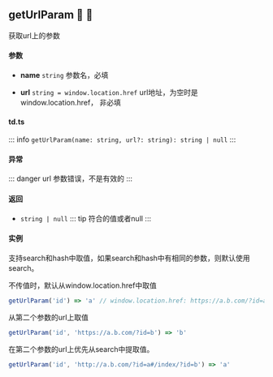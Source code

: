 ## getUrlParam :tada: :100: 
获取url上的参数
#### 参数 
- **name** `string` 参数名，必填
 
- **url** `string = window.location.href` url地址，为空时是window.location.href， 非必填
 
#### td.ts
::: info
`getUrlParam(name: string, url?: string): string | null`
:::
#### 异常 
::: danger
url 参数错误，不是有效的
:::
#### 返回 
- `string | null` 
::: tip
符合的值或者null
:::
#### 实例 
支持search和hash中取值，如果search和hash中有相同的参数，则默认使用search。

不传值时，默认从window.location.href中取值


```ts
getUrlParam('id') => 'a' // window.location.href: https://a.b.com/?id=a
```
从第二个参数的url上取值


```ts
getUrlParam('id', 'https://a.b.com/?id=b') => 'b'
```
在第二个参数的url上优先从search中提取值。


```ts
getUrlParam('id', 'http://a.b.com/?id=a#/index/?id=b') => 'a'
```
